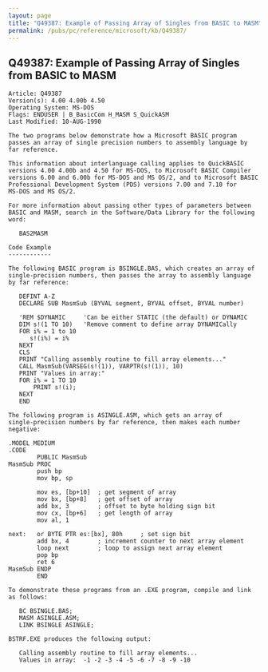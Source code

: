 ```yaml
---
layout: page
title: "Q49387: Example of Passing Array of Singles from BASIC to MASM"
permalink: /pubs/pc/reference/microsoft/kb/Q49387/
---
```


## Q49387: Example of Passing Array of Singles from BASIC to MASM

	Article: Q49387
	Version(s): 4.00 4.00b 4.50
	Operating System: MS-DOS
	Flags: ENDUSER | B_BasicCom H_MASM S_QuickASM
	Last Modified: 10-AUG-1990
	
	The two programs below demonstrate how a Microsoft BASIC program
	passes an array of single precision numbers to assembly language by
	far reference.
	
	This information about interlanguage calling applies to QuickBASIC
	versions 4.00 4.00b and 4.50 for MS-DOS, to Microsoft BASIC Compiler
	versions 6.00 and 6.00b for MS-DOS and MS OS/2, and to Microsoft BASIC
	Professional Development System (PDS) versions 7.00 and 7.10 for
	MS-DOS and MS OS/2.
	
	For more information about passing other types of parameters between
	BASIC and MASM, search in the Software/Data Library for the following
	word:
	
	   BAS2MASM
	
	Code Example
	------------
	
	The following BASIC program is BSINGLE.BAS, which creates an array of
	single-precision numbers, then passes the array to assembly language
	by far reference:
	
	   DEFINT A-Z
	   DECLARE SUB MasmSub (BYVAL segment, BYVAL offset, BYVAL number)
	
	   'REM $DYNAMIC     'Can be either STATIC (the default) or DYNAMIC
	   DIM s!(1 TO 10)   'Remove comment to define array DYNAMICally
	   FOR i% = 1 to 10
	      s!(i%) = i%
	   NEXT
	   CLS
	   PRINT "Calling assembly routine to fill array elements..."
	   CALL MasmSub(VARSEG(s!(1)), VARPTR(s!(1)), 10)
	   PRINT "Values in array:"
	   FOR i% = 1 TO 10
	       PRINT s!(i);
	   NEXT
	   END
	
	The following program is ASINGLE.ASM, which gets an array of
	single-precision numbers by far reference, then makes each number
	negative:
	
	.MODEL MEDIUM
	.CODE
	        PUBLIC MasmSub
	MasmSub PROC
	        push bp
	        mov bp, sp
	
	        mov es, [bp+10]  ; get segment of array
	        mov bx, [bp+8]   ; get offset of array
	        add bx, 3        ; offset to byte holding sign bit
	        mov cx, [bp+6]   ; get length of array
	        mov al, 1
	
	next:   or BYTE PTR es:[bx], 80h     ; set sign bit
	        add bx, 4        ; increment counter to next array element
	        loop next        ; loop to assign next array element
	        pop bp
	        ret 6
	MasmSub ENDP
	        END
	
	To demonstrate these programs from an .EXE program, compile and link
	as follows:
	
	   BC BSINGLE.BAS;
	   MASM ASINGLE.ASM;
	   LINK BSINGLE ASINGLE;
	
	BSTRF.EXE produces the following output:
	
	   Calling assembly routine to fill array elements...
	   Values in array:  -1 -2 -3 -4 -5 -6 -7 -8 -9 -10
